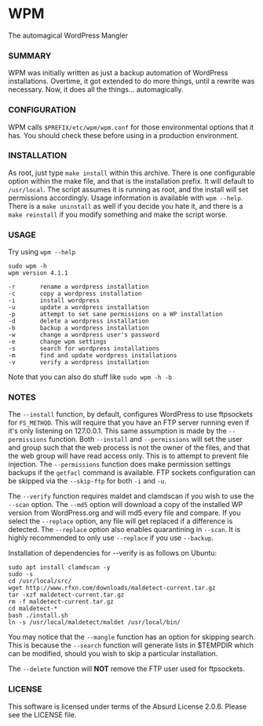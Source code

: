 # WPM

The automagical WordPress Mangler

### SUMMARY

WPM was initially written as just a backup automation of WordPress installations. Overtime, it got extended to do more things, until a rewrite was necessary. Now, it does all the things... automagically.

### CONFIGURATION

WPM calls `$PREFIX/etc/wpm/wpm.conf` for those environmental options that it has. You should check these before using in a production environment.

### INSTALLATION

As root, just type `make install` within this archive. There is one configurable option within the make file, and that is the installation prefix. It will default to `/usr/local`. The script assumes it is running as root, and the install will set permissions accordingly. Usage information is available with `wpm --help`. There is a `make uninstall` as well if you decide you hate it, and there is a `make reinstall` if you modify something and make the script worse.

### USAGE

Try using `wpm --help`

```
sudo wpm -h
wpm version 4.1.1

-r       rename a wordpress installation
-c       copy a wordpress installation
-i       install wordpress
-u       update a wordpress installation
-p       attempt to set sane permissions on a WP installation
-d       delete a wordpress installation
-b       backup a wordpress installation
-w       change a wordpress user's password
-e       change wpm settings
-s       search for wordpress installations
-m       find and update wordpress installations
-v       verify a wordpress installation
```

Note that you can also do stuff like `sudo wpm -h -b`

### NOTES

The `--install` function, by default, configures WordPress to use ftpsockets for `FS_METHOD`. This will require that you have an FTP server running even if it's only listening on 127.0.0.1. This same assumption is made by the `--permissions` function. Both `--install` and `--permissions` will set the user and group such that the web process is not the owner of the files, and that the web group will have read access only. This is to attempt to prevent file injection. The `--permissions` function does make permission settings backups if the `getfacl` command is available. FTP sockets configuration can be skipped via the `--skip-ftp` for both `-i` and `-u`.

The `--verify` function requires maldet and clamdscan if you wish to use the `--scan` option. The `--md5` option will download a copy of the installed WP version from WordPress.org and will md5 every file and compare. If you select the `--replace` option, any file will get replaced if a difference is detected. The `--replace` option also enables quarantining in `--scan`. It is highly recommended to only use `--replace` if you use `--backup`.

Installation of dependencies for --verify is as follows on Ubuntu:
```
sudo apt install clamdscan -y
sudo -s
cd /usr/local/src/
wget http://www.rfxn.com/downloads/maldetect-current.tar.gz
tar -xzf maldetect-current.tar.gz
rm -f maldetect-current.tar.gz
cd maldetect-*
bash ./install.sh
ln -s /usr/local/maldetect/maldet /usr/local/bin/
```

You may notice that the `--mangle` function has an option for skipping search. This is because the `--search` function will generate lists in $TEMPDIR which can be modified, should you wish to skip a particular installation.

The `--delete` function will **NOT** remove the FTP user used for ftpsockets.

### LICENSE

This software is licensed under terms of the Absurd License 2.0.6. Please see the LICENSE file.
